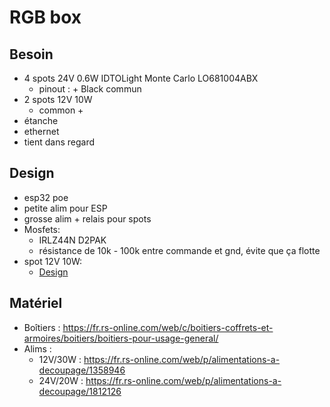# RGB box

## Besoin

- 4 spots 24V 0.6W IDTOLight Monte Carlo LO681004ABX
  - pinout : + Black commun
- 2 spots 12V 10W
  - common +
- étanche
- ethernet
- tient dans regard

## Design

- esp32 poe
- petite alim pour ESP
- grosse alim + relais pour spots
- Mosfets:
  - IRLZ44N D2PAK
  - résistance de 10k - 100k entre commande et gnd, évite que ça flotte
- spot 12V 10W:
   - [Design](../rgb-spot-10w/README.md)

## Matériel

- Boîtiers : https://fr.rs-online.com/web/c/boitiers-coffrets-et-armoires/boitiers/boitiers-pour-usage-general/
- Alims :
  - 12V/30W : https://fr.rs-online.com/web/p/alimentations-a-decoupage/1358946
  - 24V/20W : https://fr.rs-online.com/web/p/alimentations-a-decoupage/1812126